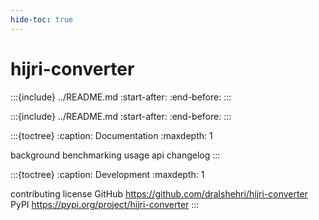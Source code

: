 ```yaml
---
hide-toc: true
---
```


# hijri-converter

:::{include} ../README.md
:start-after: <!-- start description -->
:end-before: <!-- end description -->
:::

:::{include} ../README.md
:start-after: <!-- start summary -->
:end-before: <!-- end summary -->
:::

:::{toctree}
:caption: Documentation
:maxdepth: 1

background
benchmarking
usage
api
changelog
:::

:::{toctree}
:caption: Development
:maxdepth: 1

contributing
license
GitHub <https://github.com/dralshehri/hijri-converter>
PyPI <https://pypi.org/project/hijri-converter>
:::
